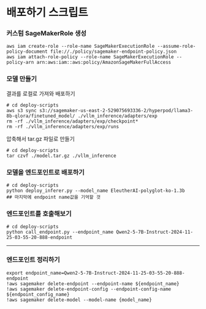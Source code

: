 # 배포하기 스크립트



### 커스텀 SageMakerRole 생성
```shell
aws iam create-role --role-name SageMakerExecutionRole --assume-role-policy-document file://./policy/sagemaker-endpoint-policy.json
aws iam attach-role-policy --role-name SageMakerExecutionRole --policy-arn arn:aws:iam::aws:policy/AmazonSageMakerFullAccess
```

### 모델 만들기
결과를 로컬로 가져와 배포하기
```shell
# cd deploy-scripts
aws s3 sync s3://sagemaker-us-east-2-529075693336-2/hyperpod/llama3-8b-qlora/finetuned_model/ ./vllm_inference/adapters/exp
rm -rf ./vllm_inference/adapters/exp/checkpoint*
rm -rf ./vllm_inference/adapters/exp/runs
```

압축해서 tar.gz 파일로 만들기 
```shell
# cd deploy-scripts
tar czvf ./model.tar.gz ./vllm_inference
```

### 모델을 엔드포인트로 배포하기 
```shell
# cd deploy-scripts
python deploy_inferer.py --model_name EleutherAI-polyglot-ko-1.3b
## 마지막에 endpoint name값을 기억할 것
```

### 엔드포인트를 호출해보기
```shell
# cd deploy-scripts
python call_endpoint.py --endpoint_name Qwen2-5-7B-Instruct-2024-11-25-03-55-20-888-endpoint
```




---

### 엔드포인트 정리하기
```shell
export endpoint_name=Qwen2-5-7B-Instruct-2024-11-25-03-55-20-888-endpoint
!aws sagemaker delete-endpoint --endpoint-name ${endpoint_name}
!aws sagemaker delete-endpoint-config --endpoint-config-name ${endpoint_config_name}
!aws sagemaker delete-model --model-name {model_name}
```